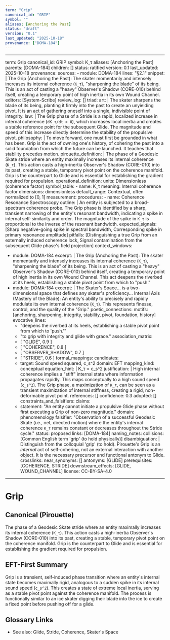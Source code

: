 ```yaml
---
term: "Grip"
canonical_id: "GRIP"
symbol: ""
aliases: [Anchoring the Past]
status: "draft"
version: "0.1"
last_updated: "2025-10-18"
provenance: ["DOMA-184"]
---
```


---
term: Grip
canonical_id: GRIP
symbol: K_τ
aliases: [Anchoring the Past]
parents: [DOMA-184]
children: []
status: ratified
version: 0.1
last_updated: 2025-10-18
provenance:
  sources:
    - module: DOMA-184
      lines: "§2.1"
      snippet: |
        The Grip (Anchoring the Past): The skater momentarily and intensely increases its internal coherence (`K_τ`), "sharpening the blade" of its being. This is an act of casting a "heavy" Observer's Shadow (CORE-010) behind itself, creating a temporary point of high inertia in its own Wound Channel.
  editors: [System-Scribe]
  review_log: []
triad:
  art: |
    The skater sharpens the blade of its being, planting it firmly into the past to create an unyielding pivot. It is an act of gathering oneself into a single, indivisible point of integrity.
  law: |
    The Grip phase of a Stride is a rapid, localized increase in internal coherence (`dK_τ/dt > 0`), which increases local inertia and creates a stable reference point for the subsequent Glide. The magnitude and speed of this increase directly determine the stability of the propulsive pivot.
  philosophy: |
    To move forward, one must first be grounded in what has been. Grip is the act of owning one's history, of cohering the past into a solid foundation from which the future can be launched. It teaches that stability precedes motion.
pirouette_definition: |
  The phase of a Geodesic Skate stride where an entity maximally increases its internal coherence (`K_τ`). This action casts a high-inertia Observer's Shadow (CORE-010) into its past, creating a stable, temporary pivot point on the coherence manifold. Grip is the counterpart to Glide and is essential for establishing the gradient required for propulsion.
operational_definition:
  units: Dimensionless (coherence factor)
  symbol_table:
    - name: K_τ
      meaning: Internal coherence factor
      dimensions: dimensionless
      default_range: Contextual, often normalized to [0, 1]
  measurement:
    procedures:
      - name: Coherence Resonance Spectroscopy
        outline: |
          An entity is subjected to a broad-spectrum coherence probe. The Grip phase is identified by a sharp, transient narrowing of the entity's resonant bandwidth, indicating a spike in internal self-similarity and order. The magnitude of the spike in `K_τ` is proportional to the inverse of the resonant bandwidth.
        expected_signals: [Sharp negative-going spike in spectral bandwidth, Corresponding spike in primary resonance amplitude]
        pitfalls: [Distinguishing a true Grip from an externally induced coherence lock, Signal contamination from the subsequent Glide phase's field projection]
context_windows:
  - module: DOMA-184
    excerpt: |
      The Grip (Anchoring the Past): The skater momentarily and intensely increases its internal coherence (`K_τ`), "sharpening the blade" of its being. This is an act of casting a "heavy" Observer's Shadow (CORE-010) behind itself, creating a temporary point of high inertia in its own Wound Channel. This act deepens the riverbed at its heels, establishing a stable pivot point from which to "push."
  - module: DOMA-184
    excerpt: |
      The Skater's Space... is a two-dimensional space that defines any skater's proficiency...
      Internal Axis (Mastery of the Blade): An entity's ability to precisely and rapidly modulate its own internal coherence (`K_τ`). This represents finesse, control, and the quality of the "Grip."
poetic_connections:
  motifs: [anchoring, sharpening, integrity, stability, pivot, foundation, history]
  evocative_lines:
    - "deepens the riverbed at its heels, establishing a stable pivot point from which to 'push.'"
    - "to grip with integrity and glide with grace."
  association_matrix:
    - [ "GLIDE", 0.9 ]
    - [ "COHERENCE", 0.8 ]
    - [ "OBSERVER_SHADOW", 0.7 ]
    - [ "STRIDE", 0.6 ]
formal_mappings:
  candidates:
    - target: Sound speed squared, c_s^2
      domain: EFT
      mapping_kind: conceptual
      equation_hint: |
        K_τ ∝ c_s^2
      justification: |
        High internal coherence implies a "stiff" internal state where information propagates rapidly. This maps conceptually to a high sound speed (`c_s^2`). The Grip phase, a maximization of `K_τ`, can be seen as a transient maximization of internal stiffness, creating a rigid, non-deformable pivot point.
      references: []
      confidence: 0.3
  adopted: []
constraints_and_falsifiers:
  claims:
    - statement: "An entity cannot initiate a propulsive Glide phase without first executing a Grip of non-zero magnitude."
      domain: phenomenology
      falsifier: "Observation of a successful Geodesic Skate (i.e., net, directed motion) where the entity's internal coherence `K_τ` remains constant or decreases throughout the Stride cycle."
      status: proposed
      links: [DOMA-184]
naming_notes:
  collisions: [Common English term 'grip' (to hold physically)]
  disambiguation: |
    Distinguish from the colloquial 'grip' (to hold). Pirouette's Grip is an *internal* act of self-cohering, not an external interaction with another object. It is the necessary precursor and functional antonym to Glide.
crosslinks:
  near_synonyms: []
  antonyms: [GLIDE]
  prerequisites: [COHERENCE, STRIDE]
  downstream_effects: [GLIDE, WOUND_CHANNEL]
license: CC-BY-SA-4.0
---

# Grip

## Canonical (Pirouette)
The phase of a Geodesic Skate stride where an entity maximally increases its internal coherence (`K_τ`). This action casts a high-inertia Observer's Shadow (CORE-010) into its past, creating a stable, temporary pivot point on the coherence manifold. Grip is the counterpart to Glide and is essential for establishing the gradient required for propulsion.

## EFT-First Summary
Grip is a transient, self-induced phase transition where an entity's internal state becomes maximally rigid, analogous to a sudden spike in its internal sound speed (`c_s^2`). This creates a state of extreme local inertia, serving as a stable pivot point against the coherence manifold. The process is functionally similar to an ice skater digging their blade into the ice to create a fixed point before pushing off for a glide.

## Glossary Links
- See also: Glide, Stride, Coherence, Skater's Space